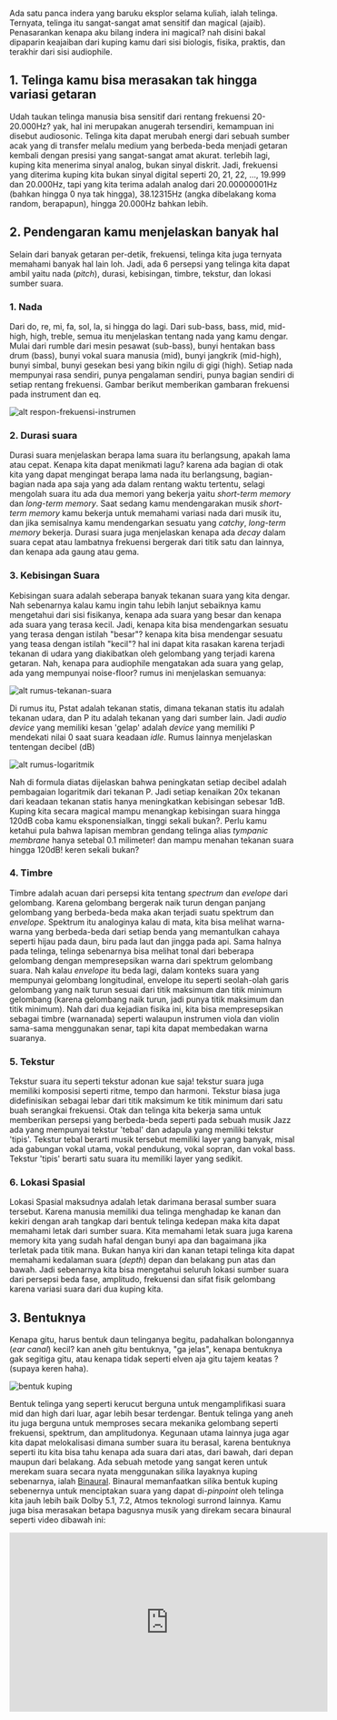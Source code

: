 Ada satu panca indera yang baruku eksplor selama kuliah, ialah telinga. Ternyata, telinga itu sangat-sangat amat sensitif dan magical (ajaib). Penasarankan kenapa aku bilang indera ini magical? nah disini bakal dipaparin keajaiban dari kuping kamu dari sisi biologis, fisika, praktis, dan terakhir dari sisi audiophile.

## 1. Telinga kamu bisa merasakan tak hingga variasi getaran
Udah taukan telinga manusia bisa sensitif dari rentang frekuensi 20-20.000Hz? yak, hal ini merupakan anugerah tersendiri, kemampuan ini disebut audiosonic. Telinga kita dapat merubah energi dari sebuah sumber acak yang di transfer melalu medium yang berbeda-beda menjadi getaran kembali dengan presisi yang sangat-sangat amat akurat. terlebih lagi, kuping kita menerima sinyal analog, bukan sinyal diskrit. Jadi, frekuensi yang diterima kuping kita bukan sinyal digital seperti 20, 21, 22, ..., 19.999 dan 20.000Hz, tapi yang kita terima adalah analog dari 20.00000001Hz (bahkan hingga 0 nya tak hingga), 38.12315Hz (angka dibelakang koma random, berapapun), hingga 20.000Hz bahkan lebih.

## 2. Pendengaran kamu menjelaskan banyak hal
Selain dari banyak getaran per-detik, frekuensi, telinga kita juga ternyata memahami banyak hal lain loh. Jadi, ada 6 persepsi yang telinga kita dapat ambil yaitu nada (*pitch*), durasi, kebisingan, timbre, tekstur, dan lokasi sumber suara.

### 1. Nada
Dari do, re, mi, fa, sol, la, si hingga do lagi. Dari sub-bass, bass, mid, mid-high, high, treble, semua itu menjelaskan tentang nada yang kamu dengar. Mulai dari rumble dari mesin pesawat (sub-bass), bunyi hentakan bass drum (bass), bunyi vokal suara manusia (mid), bunyi jangkrik (mid-high), bunyi simbal, bunyi gesekan besi yang bikin ngilu di gigi (high). Setiap nada mempunyai rasa sendiri, punya pengalaman sendiri, punya bagian sendiri di setiap rentang frekuensi. Gambar berikut memberikan gambaran frekuensi pada instrument dan eq.

![alt respon-frekuensi-instrumen](http://audiofederation.com/wp-content/uploads/blog-images2/frequency-chart.jpg)

### 2. Durasi suara
Durasi suara menjelaskan berapa lama suara itu berlangsung, apakah lama atau cepat. Kenapa kita dapat menikmati lagu? karena ada bagian di otak kita yang dapat mengingat berapa lama nada itu berlangsung, bagian-bagian nada apa saja yang ada dalam rentang waktu tertentu, selagi mengolah suara itu ada dua memori yang bekerja yaitu *short-term memory* dan *long-term memory*. Saat sedang kamu mendengarakan musik *short-term memory* kamu bekerja untuk memahami variasi nada dari musik itu, dan jika semisalnya kamu mendengarkan sesuatu yang *catchy*, *long-term memory* bekerja. Durasi suara juga menjelaskan kenapa ada *decay* dalam suara cepat atau lambatnya frekuensi bergerak dari titik satu dan lainnya, dan kenapa ada gaung atau gema.

### 3. Kebisingan Suara
Kebisingan suara adalah seberapa banyak tekanan suara yang kita dengar. Nah sebenarnya kalau kamu ingin tahu lebih lanjut sebaiknya kamu mengetahui dari sisi fisikanya, kenapa ada suara yang besar dan kenapa ada suara yang terasa kecil. Jadi, kenapa kita bisa mendengarkan sesuatu yang terasa dengan istilah "besar"? kenapa kita bisa mendengar sesuatu yang teasa dengan istilah "kecil"? hal ini dapat kita rasakan karena terjadi tekanan di udara yang diakibatkan oleh gelombang yang terjadi karena getaran. Nah, kenapa para audiophile mengatakan ada suara yang gelap, ada yang mempunyai noise-floor? rumus ini menjelaskan semuanya:

![alt rumus-tekanan-suara](https://wikimedia.org/api/rest_v1/media/math/render/svg/89bf9723fd2d7c81780e0fa73b6138eb69f030fb)

Di rumus itu, Pstat adalah tekanan statis, dimana tekanan statis itu adalah tekanan udara, dan P itu adalah tekanan yang dari sumber lain. Jadi *audio device* yang memiliki kesan 'gelap' adalah *device* yang memiliki P mendekati nilai 0 saat suara keadaan *idle*. Rumus lainnya menjelaskan tentengan decibel (dB)

![alt rumus-logaritmik](https://wikimedia.org/api/rest_v1/media/math/render/svg/145443bafb64759904ba790408936f7fe1958a8a)

Nah di formula diatas dijelaskan bahwa peningkatan setiap decibel adalah pembagaian logaritmik dari tekanan P. Jadi setiap kenaikan 20x tekanan dari keadaan tekanan statis hanya meningkatkan kebisingan sebesar 1dB. Kuping kita secara magical mampu menangkap kebisingan suara hingga 120dB coba kamu eksponensialkan, tinggi sekali bukan?. Perlu kamu ketahui pula bahwa lapisan membran gendang telinga alias *tympanic membrane* hanya setebal 0.1 milimeter! dan mampu menahan tekanan suara hingga 120dB! keren sekali bukan?

### 4. Timbre
Timbre adalah acuan dari persepsi kita tentang *spectrum* dan *evelope* dari gelombang. Karena gelombang bergerak naik turun dengan panjang gelombang yang berbeda-beda maka akan terjadi suatu spektrum dan *envelope*. Spektrum itu analoginya kalau di mata, kita bisa melihat warna-warna yang berbeda-beda dari setiap benda yang memantulkan cahaya seperti hijau pada daun, biru pada laut dan jingga pada api. Sama halnya pada telinga, telinga sebenarnya bisa melihat tonal dari beberapa gelombang dengan mempresepsikan warna dari spektrum gelombang suara. Nah kalau *envelope* itu beda lagi, dalam konteks suara yang mempunyai gelombang longitudinal, envelope itu seperti seolah-olah garis gelombang yang naik turun sesuai dari titik maksimum dan titik minimum gelombang (karena gelombang naik turun, jadi punya titik maksimum dan titik minimum). Nah dari dua kejadian fisika ini, kita bisa mempresepsikan sebagai timbre (warnanada) seperti walaupun instrumen viola dan violin sama-sama menggunakan senar, tapi kita dapat membedakan warna suaranya.

### 5. Tekstur
Tekstur suara itu seperti tekstur adonan kue saja! tekstur suara juga memiliki komposisi seperti ritme, tempo dan harmoni. Tekstur biasa juga didefinisikan sebagai lebar dari titik maksimum ke titik minimum dari satu buah serangkai frekuensi. Otak dan telinga kita bekerja sama untuk memberikan persepsi yang berbeda-beda seperti pada sebuah musik Jazz ada yang mempunyai tekstur 'tebal' dan adapula yang memiliki tekstur 'tipis'. Tekstur tebal berarti musik tersebut memiliki layer yang banyak, misal ada gabungan vokal utama, vokal pendukung, vokal sopran, dan vokal bass. Tekstur 'tipis' berarti satu suara itu memiliki layer yang sedikit.

### 6. Lokasi Spasial
Lokasi Spasial maksudnya adalah letak darimana berasal sumber suara tersebut. Karena manusia memiliki dua telinga menghadap ke kanan dan kekiri dengan arah tangkap dari bentuk telinga kedepan maka kita dapat memahami letak dari sumber suara. Kita memahami letak suara juga karena memory kita yang sudah hafal dengan bunyi apa dan bagaimana jika terletak pada titik mana. Bukan hanya kiri dan kanan tetapi telinga kita dapat memahami kedalaman suara (*depth*) depan dan belakang pun atas dan bawah. Jadi sebenarnya kita bisa mengetahui seluruh lokasi sumber suara dari persepsi beda fase, amplitudo, frekuensi dan sifat fisik gelombang karena variasi suara dari dua kuping kita.

## 3. Bentuknya
Kenapa gitu, harus bentuk daun telinganya begitu, padahalkan bolongannya (*ear canal*) kecil? kan aneh gitu bentuknya, "ga jelas", kenapa bentuknya gak segitiga gitu, atau kenapa tidak seperti elven aja gitu tajem keatas ? (supaya keren haha).

![bentuk kuping](https://eufat.github.io/images/ear-1.jpg)

Bentuk telinga yang seperti kerucut berguna untuk mengamplifikasi suara mid dan high dari luar, agar lebih besar terdengar. Bentuk telinga yang aneh itu juga berguna untuk memproses secara mekanika gelombang seperti frekuensi, spektrum, dan amplitudonya. Kegunaan utama lainnya juga agar kita dapat melokalisasi dimana sumber suara itu berasal, karena bentuknya seperti itu kita bisa tahu kenapa ada suara dari atas, dari bawah, dari depan maupun dari belakang. Ada sebuah metode yang sangat keren untuk merekam suara secara nyata menggunakan silika layaknya kuping sebenarnya, ialah [Binaural](https://www.youtube.com/watch?v=Yd5i7TlpzCk). Binaural memanfaatkan silika bentuk kuping sebenernya untuk menciptakan suara yang dapat di-*pinpoint* oleh telinga kita jauh lebih baik Dolby 5.1, 7.2, Atmos teknologi surrond lainnya. Kamu juga bisa merasakan betapa bagusnya musik yang direkam secara binaural seperti video dibawah ini:

<iframe width="560" height="315" src="https://www.youtube.com/embed/itLxXeyM2aM" frameborder="0" allowfullscreen></iframe>

